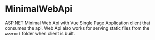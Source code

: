 # MinimalWebApi

ASP.NET Minimal Web Api with Vue Single Page Application client that consumes the api. Web Api also works for serving static files from the `wwwroot` folder when client is built.
